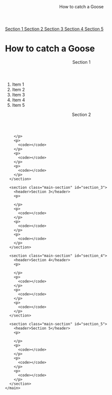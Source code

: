 <!DOCTYPE html>
  <html>
    <head>
      <meta charset="UTF-8"/>
      <meta name="viewport" content="width=device-width, initial-scale=1.0"/>
      <link rel="stylesheet" href="styles.css"/>
      <title>How to catch a Goose</title>
    </head>
  <body>
    <nav id="navbar">
      <header>How to catch a Goose</header>
        <a class="nav-link" href="#section_1">Section 1
        <a class="nav-link" href="#section_2">Section 2
        <a class="nav-link" href="#section_3">Section 3
        <a class="nav-link" href="#section_4">Section 4
        <a class="nav-link" href="#section_5">Section 5
        </a>
    </nav>
    <main id="main-doc">
      <h1>How to catch a Goose</h1>
      <section class="main-section" id="section_1">
        <header>Section 1</header>
        <p>
          <ol>
            <li>Item 1</li>
            <li>
              Item 2
            </li>
            <li>
              Item 3
            </li>
            <li>
              Item 4
            </li>
            <li>
              Item 5
            </li>
          </ol>
        </p>
        <p>
          <code></code>
        </p>
        <p>
          <code></code>
        </p>
        <p>
          <code></code>
        </p>
      </section>
      <section class="main-section" id="section_2">
        <header>Section 2</header>
        <p>
          
        </p>
        <p>
          <code></code>
        </p>
        <p>
          <code></code>
        </p>
        <p>
          <code></code>
        </p>
      </section>

      <section class="main-section" id="section_3">
        <header>Section 3</header>
        <p>
         
        </p>
        <p>
          <code></code>
        </p>
        <p>
          <code></code>
        </p>
        <p>
          <code></code>
        </p>
      </section>

      <section class="main-section" id="section_4">
        <header>Section 4</header>
        <p>
      
        </p>
        <p>
          <code></code>
        </p>
        <p>
          <code></code>
        </p>
        <p>
          <code></code>
        </p>
      </section>

      <section class="main-section" id="section_5">
        <header>Section 5</header>
        <p>
          
        </p>
        <p>
          <code></code>
        </p>
        <p>
          <code></code>
        </p>
        <p>
          <code></code>
        </p>
      </section>
    </main>
  </body>



  </hmtl>
